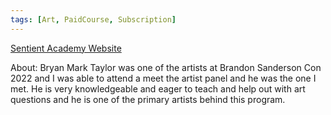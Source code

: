 ```yaml
---
tags: [Art, PaidCourse, Subscription]
---
```


[Sentient Academy Website](https://sentientacademy.com/)

About:
Bryan Mark Taylor was one of the artists at Brandon Sanderson Con 2022 and I was able to attend a meet the artist panel and he was the one I met. He is very knowledgeable and eager to teach and help out with art questions and he is one of the primary artists behind this program.